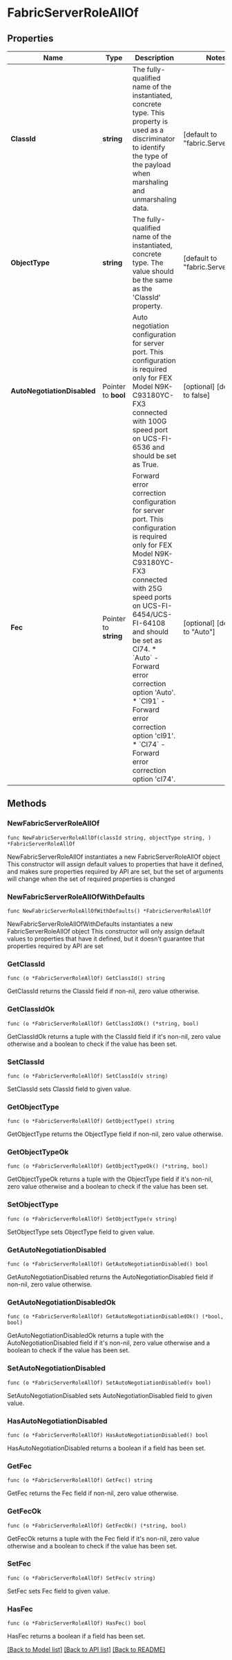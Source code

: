 # FabricServerRoleAllOf

## Properties

Name | Type | Description | Notes
------------ | ------------- | ------------- | -------------
**ClassId** | **string** | The fully-qualified name of the instantiated, concrete type. This property is used as a discriminator to identify the type of the payload when marshaling and unmarshaling data. | [default to "fabric.ServerRole"]
**ObjectType** | **string** | The fully-qualified name of the instantiated, concrete type. The value should be the same as the &#39;ClassId&#39; property. | [default to "fabric.ServerRole"]
**AutoNegotiationDisabled** | Pointer to **bool** | Auto negotiation configuration for server port. This configuration is required only for FEX Model N9K-C93180YC-FX3 connected with 100G speed port on UCS-FI-6536 and should be set as True. | [optional] [default to false]
**Fec** | Pointer to **string** | Forward error correction configuration for server port. This configuration is required only for FEX Model N9K-C93180YC-FX3 connected with 25G speed ports on UCS-FI-6454/UCS-FI-64108 and should be set as Cl74. * &#x60;Auto&#x60; - Forward error correction option &#39;Auto&#39;. * &#x60;Cl91&#x60; - Forward error correction option &#39;cl91&#39;. * &#x60;Cl74&#x60; - Forward error correction option &#39;cl74&#39;. | [optional] [default to "Auto"]

## Methods

### NewFabricServerRoleAllOf

`func NewFabricServerRoleAllOf(classId string, objectType string, ) *FabricServerRoleAllOf`

NewFabricServerRoleAllOf instantiates a new FabricServerRoleAllOf object
This constructor will assign default values to properties that have it defined,
and makes sure properties required by API are set, but the set of arguments
will change when the set of required properties is changed

### NewFabricServerRoleAllOfWithDefaults

`func NewFabricServerRoleAllOfWithDefaults() *FabricServerRoleAllOf`

NewFabricServerRoleAllOfWithDefaults instantiates a new FabricServerRoleAllOf object
This constructor will only assign default values to properties that have it defined,
but it doesn't guarantee that properties required by API are set

### GetClassId

`func (o *FabricServerRoleAllOf) GetClassId() string`

GetClassId returns the ClassId field if non-nil, zero value otherwise.

### GetClassIdOk

`func (o *FabricServerRoleAllOf) GetClassIdOk() (*string, bool)`

GetClassIdOk returns a tuple with the ClassId field if it's non-nil, zero value otherwise
and a boolean to check if the value has been set.

### SetClassId

`func (o *FabricServerRoleAllOf) SetClassId(v string)`

SetClassId sets ClassId field to given value.


### GetObjectType

`func (o *FabricServerRoleAllOf) GetObjectType() string`

GetObjectType returns the ObjectType field if non-nil, zero value otherwise.

### GetObjectTypeOk

`func (o *FabricServerRoleAllOf) GetObjectTypeOk() (*string, bool)`

GetObjectTypeOk returns a tuple with the ObjectType field if it's non-nil, zero value otherwise
and a boolean to check if the value has been set.

### SetObjectType

`func (o *FabricServerRoleAllOf) SetObjectType(v string)`

SetObjectType sets ObjectType field to given value.


### GetAutoNegotiationDisabled

`func (o *FabricServerRoleAllOf) GetAutoNegotiationDisabled() bool`

GetAutoNegotiationDisabled returns the AutoNegotiationDisabled field if non-nil, zero value otherwise.

### GetAutoNegotiationDisabledOk

`func (o *FabricServerRoleAllOf) GetAutoNegotiationDisabledOk() (*bool, bool)`

GetAutoNegotiationDisabledOk returns a tuple with the AutoNegotiationDisabled field if it's non-nil, zero value otherwise
and a boolean to check if the value has been set.

### SetAutoNegotiationDisabled

`func (o *FabricServerRoleAllOf) SetAutoNegotiationDisabled(v bool)`

SetAutoNegotiationDisabled sets AutoNegotiationDisabled field to given value.

### HasAutoNegotiationDisabled

`func (o *FabricServerRoleAllOf) HasAutoNegotiationDisabled() bool`

HasAutoNegotiationDisabled returns a boolean if a field has been set.

### GetFec

`func (o *FabricServerRoleAllOf) GetFec() string`

GetFec returns the Fec field if non-nil, zero value otherwise.

### GetFecOk

`func (o *FabricServerRoleAllOf) GetFecOk() (*string, bool)`

GetFecOk returns a tuple with the Fec field if it's non-nil, zero value otherwise
and a boolean to check if the value has been set.

### SetFec

`func (o *FabricServerRoleAllOf) SetFec(v string)`

SetFec sets Fec field to given value.

### HasFec

`func (o *FabricServerRoleAllOf) HasFec() bool`

HasFec returns a boolean if a field has been set.


[[Back to Model list]](../README.md#documentation-for-models) [[Back to API list]](../README.md#documentation-for-api-endpoints) [[Back to README]](../README.md)


